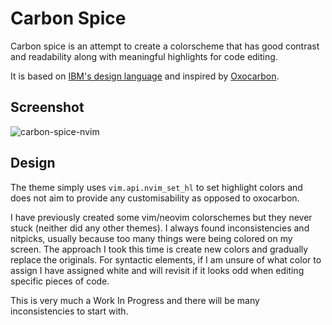 # Carbon Spice

Carbon spice is an attempt to create a colorscheme that has good contrast and
readability along with meaningful highlights for code editing.

It is based on [IBM's design
language](https://www.ibm.com/design/language/color/) and inspired by
[Oxocarbon](https://github.com/shaunsingh/oxocarbon.nvim).

## Screenshot

![carbon-spice-nvim](https://user-images.githubusercontent.com/15707316/224126011-88172d32-fc99-4d90-8a5e-da262ea58118.png)

## Design

The theme simply uses `vim.api.nvim_set_hl` to set highlight colors and does not aim to provide any customisability as opposed to oxocarbon.

I have previously created some vim/neovim colorschemes but they never stuck
(neither did any other themes). I always found inconsistencies and nitpicks,
usually because too many things were being colored on my screen. The
approach I took this time is create new colors and gradually replace the
originals. For syntactic elements, if I am unsure of what color to assign I
have assigned white and will revisit if it looks odd when editing specific
pieces of code.

This is very much a Work In Progress and there will be many inconsistencies to
start with.

